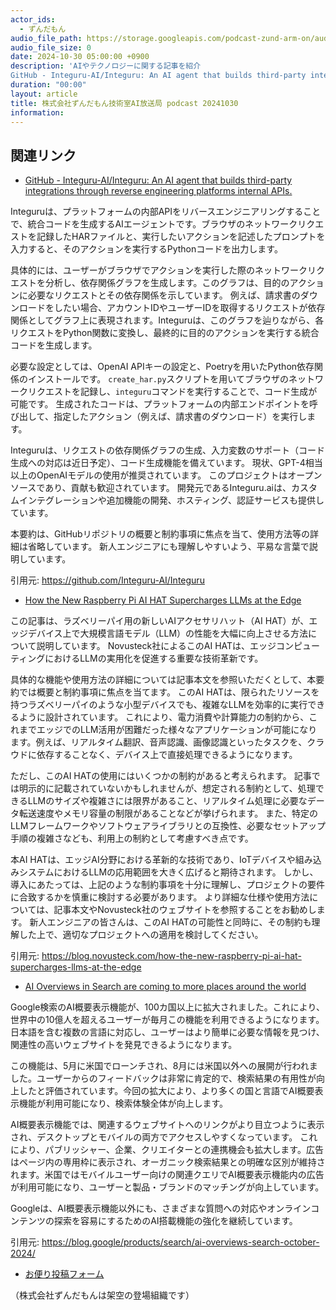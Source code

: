 ```yaml
---
actor_ids:
  - ずんだもん
audio_file_path: https://storage.googleapis.com/podcast-zund-arm-on/audio/株式会社ずんだもん技術室AI放送局_podcast_20241030.mp3
audio_file_size: 0
date: 2024-10-30 05:00:00 +0900
description: 'AIやテクノロジーに関する記事を紹介  
GitHub - Integuru-AI/Integuru: An AI agent that builds third-party integrations through reverse engineering platforms internal APIs.、How the New Raspberry Pi AI HAT Supercharges LLMs at the Edge、AI Overviews in Search are coming to more places around the world'
duration: "00:00"
layout: article
title: 株式会社ずんだもん技術室AI放送局 podcast 20241030
information: 
---
```


## 関連リンク


- [GitHub - Integuru-AI/Integuru: An AI agent that builds third-party integrations through reverse engineering platforms internal APIs.](https://github.com/Integuru-AI/Integuru)  



Integuruは、プラットフォームの内部APIをリバースエンジニアリングすることで、統合コードを生成するAIエージェントです。ブラウザのネットワークリクエストを記録したHARファイルと、実行したいアクションを記述したプロンプトを入力すると、そのアクションを実行するPythonコードを出力します。

具体的には、ユーザーがブラウザでアクションを実行した際のネットワークリクエストを分析し、依存関係グラフを生成します。このグラフは、目的のアクションに必要なリクエストとその依存関係を示しています。  例えば、請求書のダウンロードをしたい場合、アカウントIDやユーザーIDを取得するリクエストが依存関係としてグラフ上に表現されます。Integuruは、このグラフを辿りながら、各リクエストをPython関数に変換し、最終的に目的のアクションを実行する統合コードを生成します。

必要な設定としては、OpenAI APIキーの設定と、Poetryを用いたPython依存関係のインストールです。  `create_har.py`スクリプトを用いてブラウザのネットワークリクエストを記録し、`integuru`コマンドを実行することで、コード生成が可能です。  生成されたコードは、プラットフォームの内部エンドポイントを呼び出して、指定したアクション（例えば、請求書のダウンロード）を実行します。

Integuruは、リクエストの依存関係グラフの生成、入力変数のサポート（コード生成への対応は近日予定）、コード生成機能を備えています。  現状、GPT-4相当以上のOpenAIモデルの使用が推奨されています。  このプロジェクトはオープンソースであり、貢献も歓迎されています。  開発元であるInteguru.aiは、カスタムインテグレーションや追加機能の開発、ホスティング、認証サービスも提供しています。


本要約は、GitHubリポジトリの概要と制約事項に焦点を当て、使用方法等の詳細は省略しています。 新人エンジニアにも理解しやすいよう、平易な言葉で説明しています。


引用元: https://github.com/Integuru-AI/Integuru


- [How the New Raspberry Pi AI HAT Supercharges LLMs at the Edge](https://blog.novusteck.com/how-the-new-raspberry-pi-ai-hat-supercharges-llms-at-the-edge)  



この記事は、ラズベリーパイ用の新しいAIアクセサリハット（AI HAT）が、エッジデバイス上で大規模言語モデル（LLM）の性能を大幅に向上させる方法について説明しています。  Novusteck社によるこのAI HATは、エッジコンピューティングにおけるLLMの実用化を促進する重要な技術革新です。

具体的な機能や使用方法の詳細については記事本文を参照いただくとして、本要約では概要と制約事項に焦点を当てます。  このAI HATは、限られたリソースを持つラズベリーパイのような小型デバイスでも、複雑なLLMを効率的に実行できるように設計されています。  これにより、電力消費や計算能力の制約から、これまでエッジでのLLM活用が困難だった様々なアプリケーションが可能になります。例えば、リアルタイム翻訳、音声認識、画像認識といったタスクを、クラウドに依存することなく、デバイス上で直接処理できるようになります。

ただし、このAI HATの使用にはいくつかの制約があると考えられます。  記事では明示的に記載されていないかもしれませんが、想定される制約として、処理できるLLMのサイズや複雑さには限界があること、リアルタイム処理に必要なデータ転送速度やメモリ容量の制限があることなどが挙げられます。  また、特定のLLMフレームワークやソフトウェアライブラリとの互換性、必要なセットアップ手順の複雑さなども、利用上の制約として考慮すべき点です。

本AI HATは、エッジAI分野における革新的な技術であり、IoTデバイスや組み込みシステムにおけるLLMの応用範囲を大きく広げると期待されます。  しかし、導入にあたっては、上記のような制約事項を十分に理解し、プロジェクトの要件に合致するかを慎重に検討する必要があります。  より詳細な仕様や使用方法については、記事本文やNovusteck社のウェブサイトを参照することをお勧めします。 新人エンジニアの皆さんは、このAI HATの可能性と同時に、その制約も理解した上で、適切なプロジェクトへの適用を検討してください。


引用元: https://blog.novusteck.com/how-the-new-raspberry-pi-ai-hat-supercharges-llms-at-the-edge


- [AI Overviews in Search are coming to more places around the world](https://blog.google/products/search/ai-overviews-search-october-2024/)  



Google検索のAI概要表示機能が、100カ国以上に拡大されました。これにより、世界中の10億人を超えるユーザーが毎月この機能を利用できるようになります。日本語を含む複数の言語に対応し、ユーザーはより簡単に必要な情報を見つけ、関連性の高いウェブサイトを発見できるようになります。

この機能は、5月に米国でローンチされ、8月には米国以外への展開が行われました。ユーザーからのフィードバックは非常に肯定的で、検索結果の有用性が向上したと評価されています。今回の拡大により、より多くの国と言語でAI概要表示機能が利用可能になり、検索体験全体が向上します。

AI概要表示機能では、関連するウェブサイトへのリンクがより目立つように表示され、デスクトップとモバイルの両方でアクセスしやすくなっています。  これにより、パブリッシャー、企業、クリエイターとの連携機会も拡大します。広告はページ内の専用枠に表示され、オーガニック検索結果との明確な区別が維持されます。米国ではモバイルユーザー向けの関連クエリでAI概要表示機能内の広告が利用可能になり、ユーザーと製品・ブランドのマッチングが向上しています。

Googleは、AI概要表示機能以外にも、さまざまな質問への対応やオンラインコンテンツの探索を容易にするためのAI搭載機能の強化を継続しています。


引用元: https://blog.google/products/search/ai-overviews-search-october-2024/



- [お便り投稿フォーム](https://forms.gle/ffg4JTfqdiqK62qf9)

（株式会社ずんだもんは架空の登場組織です）
